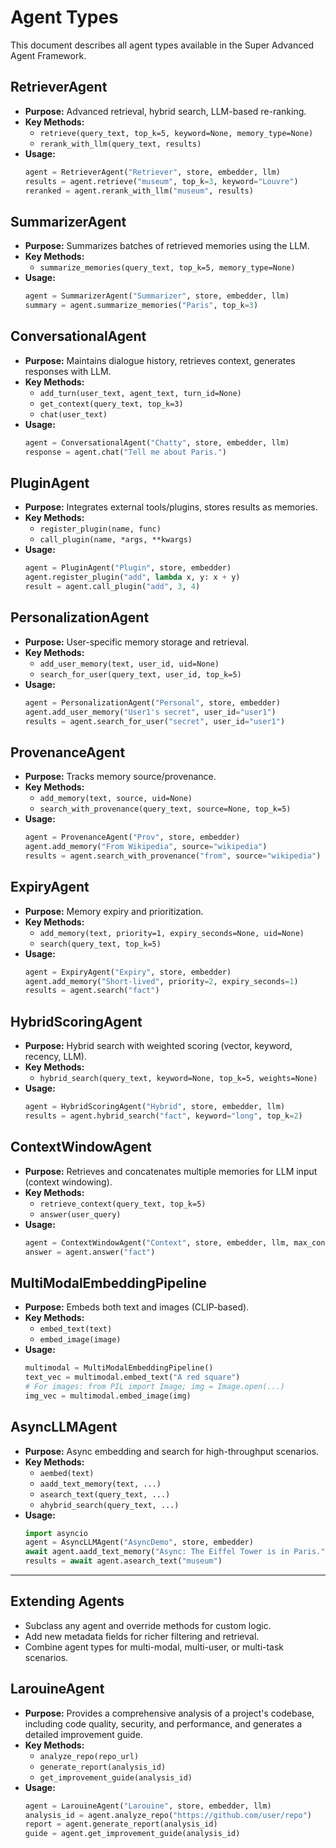 # Agent Types

This document describes all agent types available in the Super Advanced Agent Framework.

## RetrieverAgent
- **Purpose:** Advanced retrieval, hybrid search, LLM-based re-ranking.
- **Key Methods:**
  - `retrieve(query_text, top_k=5, keyword=None, memory_type=None)`
  - `rerank_with_llm(query_text, results)`
- **Usage:**
  ```python
  agent = RetrieverAgent("Retriever", store, embedder, llm)
  results = agent.retrieve("museum", top_k=3, keyword="Louvre")
  reranked = agent.rerank_with_llm("museum", results)
  ```

## SummarizerAgent
- **Purpose:** Summarizes batches of retrieved memories using the LLM.
- **Key Methods:**
  - `summarize_memories(query_text, top_k=5, memory_type=None)`
- **Usage:**
  ```python
  agent = SummarizerAgent("Summarizer", store, embedder, llm)
  summary = agent.summarize_memories("Paris", top_k=3)
  ```

## ConversationalAgent
- **Purpose:** Maintains dialogue history, retrieves context, generates responses with LLM.
- **Key Methods:**
  - `add_turn(user_text, agent_text, turn_id=None)`
  - `get_context(query_text, top_k=3)`
  - `chat(user_text)`
- **Usage:**
  ```python
  agent = ConversationalAgent("Chatty", store, embedder, llm)
  response = agent.chat("Tell me about Paris.")
  ```

## PluginAgent
- **Purpose:** Integrates external tools/plugins, stores results as memories.
- **Key Methods:**
  - `register_plugin(name, func)`
  - `call_plugin(name, *args, **kwargs)`
- **Usage:**
  ```python
  agent = PluginAgent("Plugin", store, embedder)
  agent.register_plugin("add", lambda x, y: x + y)
  result = agent.call_plugin("add", 3, 4)
  ```

## PersonalizationAgent
- **Purpose:** User-specific memory storage and retrieval.
- **Key Methods:**
  - `add_user_memory(text, user_id, uid=None)`
  - `search_for_user(query_text, user_id, top_k=5)`
- **Usage:**
  ```python
  agent = PersonalizationAgent("Personal", store, embedder)
  agent.add_user_memory("User1's secret", user_id="user1")
  results = agent.search_for_user("secret", user_id="user1")
  ```

## ProvenanceAgent
- **Purpose:** Tracks memory source/provenance.
- **Key Methods:**
  - `add_memory(text, source, uid=None)`
  - `search_with_provenance(query_text, source=None, top_k=5)`
- **Usage:**
  ```python
  agent = ProvenanceAgent("Prov", store, embedder)
  agent.add_memory("From Wikipedia", source="wikipedia")
  results = agent.search_with_provenance("from", source="wikipedia")
  ```

## ExpiryAgent
- **Purpose:** Memory expiry and prioritization.
- **Key Methods:**
  - `add_memory(text, priority=1, expiry_seconds=None, uid=None)`
  - `search(query_text, top_k=5)`
- **Usage:**
  ```python
  agent = ExpiryAgent("Expiry", store, embedder)
  agent.add_memory("Short-lived", priority=2, expiry_seconds=1)
  results = agent.search("fact")
  ```

## HybridScoringAgent
- **Purpose:** Hybrid search with weighted scoring (vector, keyword, recency, LLM).
- **Key Methods:**
  - `hybrid_search(query_text, keyword=None, top_k=5, weights=None)`
- **Usage:**
  ```python
  agent = HybridScoringAgent("Hybrid", store, embedder, llm)
  results = agent.hybrid_search("fact", keyword="long", top_k=2)
  ```

## ContextWindowAgent
- **Purpose:** Retrieves and concatenates multiple memories for LLM input (context windowing).
- **Key Methods:**
  - `retrieve_context(query_text, top_k=5)`
  - `answer(user_query)`
- **Usage:**
  ```python
  agent = ContextWindowAgent("Context", store, embedder, llm, max_context=200)
  answer = agent.answer("fact")
  ```

## MultiModalEmbeddingPipeline
- **Purpose:** Embeds both text and images (CLIP-based).
- **Key Methods:**
  - `embed_text(text)`
  - `embed_image(image)`
- **Usage:**
  ```python
  multimodal = MultiModalEmbeddingPipeline()
  text_vec = multimodal.embed_text("A red square")
  # For images: from PIL import Image; img = Image.open(...)
  img_vec = multimodal.embed_image(img)
  ```

## AsyncLLMAgent
- **Purpose:** Async embedding and search for high-throughput scenarios.
- **Key Methods:**
  - `aembed(text)`
  - `aadd_text_memory(text, ...)`
  - `asearch_text(query_text, ...)`
  - `ahybrid_search(query_text, ...)`
- **Usage:**
  ```python
  import asyncio
  agent = AsyncLLMAgent("AsyncDemo", store, embedder)
  await agent.aadd_text_memory("Async: The Eiffel Tower is in Paris.")
  results = await agent.asearch_text("museum")
  ```

---

## Extending Agents
- Subclass any agent and override methods for custom logic.
- Add new metadata fields for richer filtering and retrieval.
- Combine agent types for multi-modal, multi-user, or multi-task scenarios.

## LarouineAgent
- **Purpose:** Provides a comprehensive analysis of a project's codebase, including code quality, security, and performance, and generates a detailed improvement guide.
- **Key Methods:**
  - `analyze_repo(repo_url)`
  - `generate_report(analysis_id)`
  - `get_improvement_guide(analysis_id)`
- **Usage:**
  ```python
  agent = LarouineAgent("Larouine", store, embedder, llm)
  analysis_id = agent.analyze_repo("https://github.com/user/repo")
  report = agent.generate_report(analysis_id)
  guide = agent.get_improvement_guide(analysis_id)
  ```